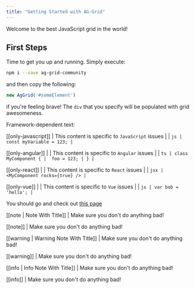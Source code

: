 ```yaml
---
title: "Getting Started with AG-Grid"
---
```

Welcome to the best JavaScript grid in the world!

## First Steps

Time to get you up and running. Simply execute:

```bash
npm i --save ag-grid-community
```

and then copy the following:

```js
new AgGrid('#someElement')
```

if you're feeling brave! The `div` that you specify will be populated with grid awesomeness.

Framework-dependent text:

[[only-javascript]]
| This content is specific to `JavaScript` issues
|
| ```js
| const myVariable = 123;
| ```

[[only-angular]]
|
| This content is specific to `Angular` issues
|
| ```ts
| class MyComponent {
|  foo = 123;
| }
| ```

[[only-react]]
|
| This content is specific to `React` issues
|
| ```jsx
| <MyComponent rocks={true} />
| ```

[[only-vue]]
|
| This content is specific to `Vue` issues
|
| ```js
| var bob = 'hello';
| ```

You should go and check out [this page](../column-definitions/)

[[note | Note With Title]]
| Make sure you don't do anything bad!

[[note]]
| Make sure you don't do anything bad!

[[warning | Warning Note With Title]]
| Make sure you don't do anything bad!

[[warning]]
| Make sure you don't do anything bad!

[[info | Info Note With Title]]
| Make sure you don't do anything bad!

[[info]]
| Make sure you don't do anything bad!
